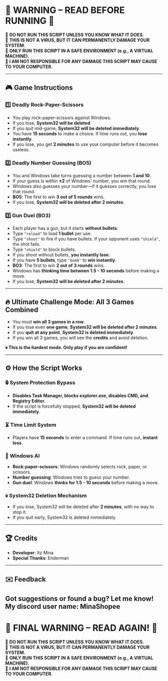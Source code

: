 # 🛑 WARNING – READ BEFORE RUNNING 🛑  

🚨 **DO NOT RUN THIS SCRIPT UNLESS YOU KNOW WHAT IT DOES.**  
🚨 **THIS IS NOT A VIRUS, BUT IT CAN PERMANENTLY DAMAGE YOUR SYSTEM.**  
🚨 **ONLY RUN THIS SCRIPT IN A SAFE ENVIRONMENT (e.g., A VIRTUAL MACHINE).**  
🚨 **I AM NOT RESPONSIBLE FOR ANY DAMAGE THIS SCRIPT MAY CAUSE TO YOUR COMPUTER.**  

---

## 🎮 **Game Instructions**  

### 1️⃣ **Deadly Rock-Paper-Scissors**  
- You play rock-paper-scissors against Windows.  
- If you lose, **System32 will be deleted**.  
- If you quit mid-game, **System32 will be deleted immediately**.  
- You have **15 seconds** to make a choice. If time runs out, you **lose instantly**.  
- If you lose, you get **2 minutes** to use your computer before it becomes useless.  

### 2️⃣ **Deadly Number Guessing (BO5)**  
- You and Windows take turns guessing a number between **1 and 10**.  
- If your guess is within **±2** of Windows' number, you win that round.  
- Windows also guesses your number—if it guesses correctly, you lose that round.  
- **BO5**: The first to win **3 out of 5 rounds** wins.  
- If you lose, **System32 will be deleted after 2 minutes**.  

### 3️⃣ **Gun Duel (BO3)**  
- Each player has a gun, but it starts **without bullets**.  
- Type `"reload"` to load **1 bullet** per use.  
- Type `"shoot"` to fire if you have bullets. If your opponent uses `"shield"`, the shot fails.  
- Type `"shield"` to block bullets.  
- If you shoot without bullets, **you instantly lose**.  
- If you have **5 bullets**, type `"bomb"` to **win instantly**.  
- **BO3**: The first to win **2 out of 3 rounds** wins.  
- Windows has **thinking time between 1.5 - 10 seconds** before making a move.  
- If you lose, **System32 will be deleted after 2 minutes**.  

---

## 🔥 **Ultimate Challenge Mode: All 3 Games Combined**  
- You must **win all 3 games in a row**.  
- If you lose even **one game**, **System32 will be deleted after 2 minutes**.  
- If you **quit at any point**, **System32 is deleted immediately**.  
- If you win all 3 games, you will see the **credits** and avoid deletion.  

**💀 This is the hardest mode. Only play if you are confident!**  

---

## ⚙️ **How the Script Works**  
### 🔒 **System Protection Bypass**  
- **Disables Task Manager, blocks explorer.exe, disables CMD, and Registry Editor.**  
- If the script is forcefully stopped, **System32 will be deleted immediately**.  

### ⏳ **Time Limit System**  
- Players have **15 seconds** to enter a command. If time runs out, **instant loss**.  

### 🧠 **Windows AI**  
- **Rock-paper-scissors**: Windows randomly selects rock, paper, or scissors.  
- **Number guessing**: Windows tries to guess your number.  
- **Gun duel**: Windows **thinks for 1.5 - 10 seconds** before making a move.  

### 💀 **System32 Deletion Mechanism**  
- If you lose, System32 will be deleted after **2 minutes**, with no way to stop it.  
- If you quit early, System32 is deleted immediately.  

---

## 🏆 **Credits**  
- **Developer**: Itz Mina 
- **Special Thanks**:  Enderman

---

## ✉️ **Feedback**  
Got suggestions or found a bug? Let me know!  
My discord user name: MinaShopee
---

# 🛑 FINAL WARNING – READ AGAIN! 🛑  
🚨 **DO NOT RUN THIS SCRIPT UNLESS YOU KNOW WHAT IT DOES.**  
🚨 **THIS IS NOT A VIRUS, BUT IT CAN PERMANENTLY DAMAGE YOUR SYSTEM.**  
🚨 **ONLY RUN THIS SCRIPT IN A SAFE ENVIRONMENT (e.g., A VIRTUAL MACHINE).**  
🚨 **I AM NOT RESPONSIBLE FOR ANY DAMAGE THIS SCRIPT MAY CAUSE TO YOUR COMPUTER.**  
